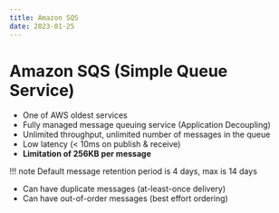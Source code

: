 ```yaml
---
title: Amazon SQS
date: 2023-01-25
---
```


# Amazon SQS (Simple Queue Service)

- One of AWS oldest services
- Fully managed message queuing service (Application Decoupling)
- Unlimited throughput, unlimited number of messages in the queue
- Low latency (< 10ms on publish & receive)
- **Limitation of 256KB per message**

!!! note
    Default message retention period is 4 days, max is 14 days

- Can have duplicate messages (at-least-once delivery)
- Can have out-of-order messages (best effort ordering)
